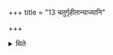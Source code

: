 +++
title = "13 चतुर्गृहीतान्याज्यानि"

+++

<details><summary>थिते</summary>

13. (For the Avabhr̥tha there should be) four-times scooped ghees.
</details>
